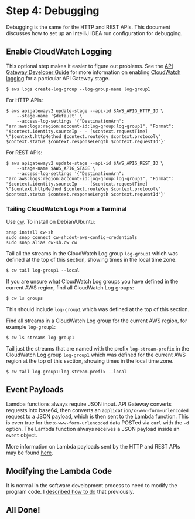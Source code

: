 # Step 4: Debugging

Debugging is the same for the HTTP and REST APIs.
This document discusses how to set up an IntelliJ IDEA run configuration for debugging.


## Enable CloudWatch Logging

This optional step makes it easier to figure out problems.
See the [API Gateway Developer Guide](https://docs.aws.amazon.com/apigateway/latest/developerguide/http-api-logging.html) for more information on enabling [CloudWatch logging](https://docs.aws.amazon.com/AmazonCloudWatch/latest/logs/WhatIsCloudWatchLogs.html)
for a particular API Gateway stage.

```script
$ aws logs create-log-group --log-group-name log-group1
```

For HTTP APIs:
```script
$ aws apigatewayv2 update-stage --api-id $AWS_APIG_HTTP_ID \
    --stage-name '$default' \
    --access-log-settings '{"DestinationArn": "arn:aws:logs:region:account-id:log-group:log-group1", "Format": "$context.identity.sourceIp - - [$context.requestTime] \"$context.httpMethod $context.routeKey $context.protocol\" $context.status $context.responseLength $context.requestId"}'
```

For REST APIs:
```script
$ aws apigatewayv2 update-stage --api-id $AWS_APIG_REST_ID \
    --stage-name $AWS_APIG_STAGE \
    --access-log-settings '{"DestinationArn": "arn:aws:logs:region:account-id:log-group:log-group1", "Format": "$context.identity.sourceIp - - [$context.requestTime] \"$context.httpMethod $context.routeKey $context.protocol\" $context.status $context.responseLength $context.requestId"}'
```

### Tailing CloudWatch Logs From a Terminal
Use [cw](https://www.lucagrulla.com/cw/).
To install on Debian/Ubuntu:

```script
snap install cw-sh
sudo snap connect cw-sh:dot-aws-config-credentials
sudo snap alias cw-sh.cw cw
```

Tail all the streams in the CloudWatch Log group `log-group1` which was defined at the top of this section, showing times in the local time zone.
```script
$ cw tail log-group1 --local
```

If you are unsure what CloudWatch Log groups you have defined in the current AWS region, find all CloudWatch Log groups:
```script
$ cw ls groups
```
This should include `log-group1` which was defined at the top of this section.

Find all streams in a CloudWatch Log group for the current AWS region, for example `log-group1`:
```script
$ cw ls streams log-group1
```

Tail just the streams that are named with the prefix `log-stream-prefix` in the CloudWatch Log group `log-group1` which was defined for the current AWS region at the top of this section, showing times in the local time zone.
```script
$ cw tail log-group1:log-stream-prefix --local
```

## Event Payloads
Lamdba functions always require JSON input.
API Gateway converts requests into base64, then converts an `application/x-www-form-urlencoded` request to a JSON payload, which is then sent to the Lambda function.
This is even true for the `x-www-form-urlencoded` data POSTed via `curl` with the `-d` option.
The Lambda function always receives a JSON payload inside an `event` object.

More information on Lambda payloads sent by the HTTP and REST APIs may be found
[here](https://docs.aws.amazon.com/apigateway/latest/developerguide/http-api-vs-rest.html).


## Modifying the Lambda Code

It is normal in the software development process to need to modify the program code.
I [described how to do](LAMBDA.md#updating-lambda-function-code) that previously.

## All Done!
